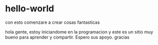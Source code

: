 # hello-world
con esto comenzare a crear cosas fantasticas

hola gente, estoy iniciandome en la programacion y este es un sitio muy bueno para aprender y compartir. Espero sus apoyo.
gracias
